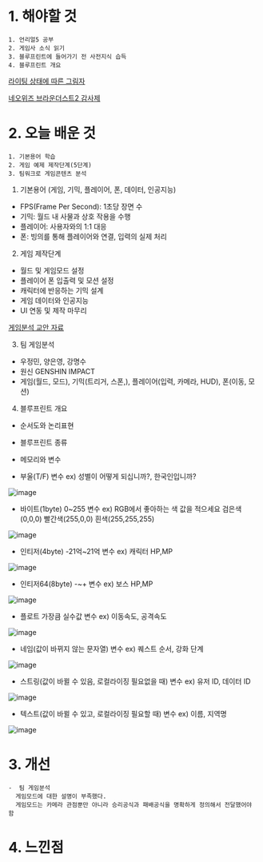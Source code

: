 # 1. 해야할 것
```
1. 언리얼5 공부
2. 게임사 소식 읽기
3. 블루프린트에 들어가기 전 사전지식 습득
4. 블루프린트 개요
```
[라이팅 상태에 따른 그림자](https://dev.epicgames.com/community/learning/courses/AdE/unreal-engine-8807c3/OLw4/unreal-engine-50f739)

[네오위즈 브라운더스트2 감사제](https://www.neowiz.com/neowiz/media/press/3036)


# 2. 오늘 배운 것

```
1. 기본용어 학습
2. 게임 예제 제작단계(5단계)
3. 팀워크로 게임콘텐츠 분석
```
1. 기본용어 (게임, 기믹, 플레이어, 폰, 데이터, 인공지능)
-  FPS(Frame Per Second): 1초당 장면 수
-  기믹: 월드 내 사물과 상호 작용을 수행
-  플레이어: 사용자와의 1:1 대응
-  폰: 빙의를 통해 플레이어와 연결, 입력의 실제 처리

2. 게임 제작단계
-  월드 및 게임모드 설정
-  플레이어 폰 입출력 및 모션 설정
-  캐릭터에 반응하는 기믹 설계
-  게임  데이터와 인공지능
-  UI 연동 및 제작 마무리

[게임분석 교안 자료](https://github.com/JM94Ent/TIL-WIL/files/12853050/01_.pdf)

3. 팀 게임분석
-  우정민, 양은영, 강명수
-  원신 GENSHIN IMPACT
-  게임(월드, 모드), 기믹(트리거, 스폰,), 플레이어(입력, 카메라, HUD), 폰(이동, 모션)

4. 블루프린트 개요
-  순서도와 논리표현
-  블루프린트 종류
-  메모리와 변수

-  부울(T/F) 변수
  ex) 성별이 어떻게 되십니까?, 한국인입니까?

![image](https://github.com/JM94Ent/TIL-WIL/assets/143363550/309b9b1c-3166-4318-838d-348a3b935822)

-  바이트(1byte) 0~255 변수
  ex) RGB에서 좋아하는 색 값을 적으세요 검은색(0,0,0) 빨간색(255,0,0) 흰색(255,255,255)

![image](https://github.com/JM94Ent/TIL-WIL/assets/143363550/bfd543fe-594c-4a55-bf20-17d656b07812)

-  인티저(4byte) -21억~21억 변수
  ex) 캐릭터 HP,MP

![image](https://github.com/JM94Ent/TIL-WIL/assets/143363550/c9bfe64f-450e-44ac-8e54-e74c309ddd03)

-  인티저64(8byte) -~+ 변수
  ex) 보스 HP,MP

![image](https://github.com/JM94Ent/TIL-WIL/assets/143363550/653544f9-7882-4f08-b4b9-77ed5865fdb6)

-  플로트 가장큼 실수값 변수
  ex) 이동속도, 공격속도

![image](https://github.com/JM94Ent/TIL-WIL/assets/143363550/eebb8010-f466-47e2-b50e-e0621f627d27)

-  네임(값이 바뀌지 않는 문자열) 변수
  ex) 퀘스트 순서, 강화 단계

![image](https://github.com/JM94Ent/TIL-WIL/assets/143363550/041c3ee1-3de9-40b7-8ea1-9e139fee0036)

-  스트링(값이 바뀔 수 있음, 로컬라이징 필요없을 때) 변수
  ex) 유저 ID, 데이터 ID

![image](https://github.com/JM94Ent/TIL-WIL/assets/143363550/22f06359-987c-4df2-944e-989fdcff7a32)

-  텍스트(값이 바뀔 수 있고, 로컬라이징 필요할 때) 변수 
  ex) 이름, 지역명

![image](https://github.com/JM94Ent/TIL-WIL/assets/143363550/330211b3-9060-4858-83d8-0aca05f811a2)




# 3. 개선
```
-  팀 게임분석
  게임모드에 대한 설명이 부족했다.
  게임모드는 카메라 관점뿐만 아니라 승리공식과 패배공식을 명확하게 정의해서 전달했어야 함

```

# 4. 느낀점
```

```

